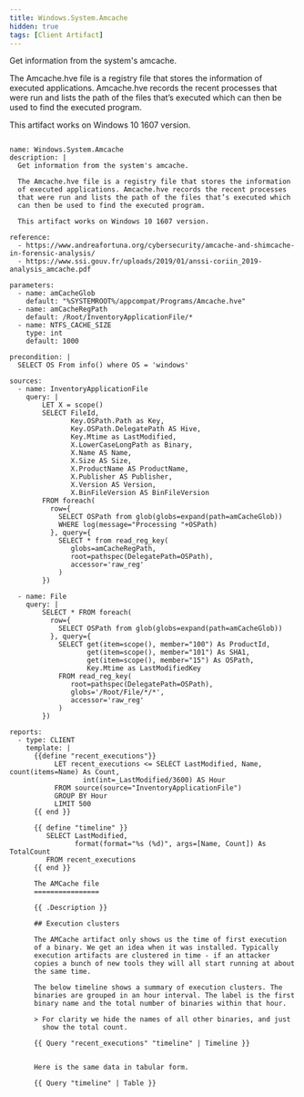 ```yaml
---
title: Windows.System.Amcache
hidden: true
tags: [Client Artifact]
---
```


Get information from the system's amcache.

The Amcache.hve file is a registry file that stores the information
of executed applications. Amcache.hve records the recent processes
that were run and lists the path of the files that’s executed which
can then be used to find the executed program.

This artifact works on Windows 10 1607 version.


<pre><code class="language-yaml">
name: Windows.System.Amcache
description: |
  Get information from the system&#x27;s amcache.

  The Amcache.hve file is a registry file that stores the information
  of executed applications. Amcache.hve records the recent processes
  that were run and lists the path of the files that’s executed which
  can then be used to find the executed program.

  This artifact works on Windows 10 1607 version.

reference:
  - https://www.andreafortuna.org/cybersecurity/amcache-and-shimcache-in-forensic-analysis/
  - https://www.ssi.gouv.fr/uploads/2019/01/anssi-coriin_2019-analysis_amcache.pdf

parameters:
  - name: amCacheGlob
    default: &quot;%SYSTEMROOT%/appcompat/Programs/Amcache.hve&quot;
  - name: amCacheRegPath
    default: /Root/InventoryApplicationFile/*
  - name: NTFS_CACHE_SIZE
    type: int
    default: 1000

precondition: |
  SELECT OS From info() where OS = &#x27;windows&#x27;

sources:
  - name: InventoryApplicationFile
    query: |
        LET X = scope()
        SELECT FileId,
               Key.OSPath.Path as Key,
               Key.OSPath.DelegatePath AS Hive,
               Key.Mtime as LastModified,
               X.LowerCaseLongPath as Binary,
               X.Name AS Name,
               X.Size AS Size,
               X.ProductName AS ProductName,
               X.Publisher AS Publisher,
               X.Version AS Version,
               X.BinFileVersion AS BinFileVersion
        FROM foreach(
          row={
            SELECT OSPath from glob(globs=expand(path=amCacheGlob))
            WHERE log(message=&quot;Processing &quot;+OSPath)
          }, query={
            SELECT * from read_reg_key(
               globs=amCacheRegPath,
               root=pathspec(DelegatePath=OSPath),
               accessor=&#x27;raw_reg&#x27;
            )
        })

  - name: File
    query: |
        SELECT * FROM foreach(
          row={
            SELECT OSPath from glob(globs=expand(path=amCacheGlob))
          }, query={
            SELECT get(item=scope(), member=&quot;100&quot;) As ProductId,
                   get(item=scope(), member=&quot;101&quot;) As SHA1,
                   get(item=scope(), member=&quot;15&quot;) As OSPath,
                   Key.Mtime as LastModifiedKey
            FROM read_reg_key(
               root=pathspec(DelegatePath=OSPath),
               globs=&#x27;/Root/File/*/*&#x27;,
               accessor=&#x27;raw_reg&#x27;
            )
        })

reports:
  - type: CLIENT
    template: |
      {{define &quot;recent_executions&quot;}}
           LET recent_executions &lt;= SELECT LastModified, Name, count(items=Name) As Count,
                  int(int=_LastModified/3600) AS Hour
           FROM source(source=&quot;InventoryApplicationFile&quot;)
           GROUP BY Hour
           LIMIT 500
      {{ end }}

      {{ define &quot;timeline&quot; }}
         SELECT LastModified,
                format(format=&quot;%s (%d)&quot;, args=[Name, Count]) As TotalCount
         FROM recent_executions
      {{ end }}

      The AMCache file
      ================

      {{ .Description }}

      ## Execution clusters

      The AMCache artifact only shows us the time of first execution
      of a binary. We get an idea when it was installed. Typically
      execution artifacts are clustered in time - if an attacker
      copies a bunch of new tools they will all start running at about
      the same time.

      The below timeline shows a summary of execution clusters. The
      binaries are grouped in an hour interval. The label is the first
      binary name and the total number of binaries within that hour.

      &gt; For clarity we hide the names of all other binaries, and just
        show the total count.

      {{ Query &quot;recent_executions&quot; &quot;timeline&quot; | Timeline }}


      Here is the same data in tabular form.

      {{ Query &quot;timeline&quot; | Table }}

</code></pre>

